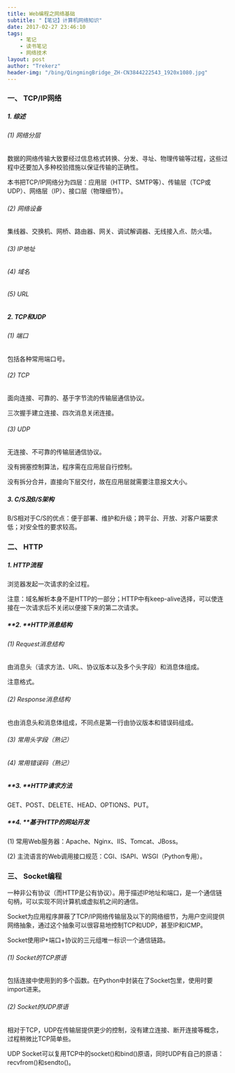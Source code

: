 ```yaml
---
title: Web编程之网络基础
subtitle: "【笔记】计算机网络知识"
date: 2017-02-27 23:46:10
tags: 
	- 笔记
	- 读书笔记
	- 网络技术
layout: post
author: "Trekerz"
header-img: "/bing/QingmingBridge_ZH-CN3844222543_1920x1080.jpg"
---
```




### **一、 TCP/IP网络**

##### 1.    综述

###### (1)  网络分层

数据的网络传输大致要经过信息格式转换、分发、寻址、物理传输等过程，这些过程中还要加入多种校验措施以保证传输的正确性。

本书把TCP/IP网络分为四层：应用层（HTTP、SMTP等）、传输层（TCP或UDP）、网络层（IP）、接口层（物理细节）。

###### (2)  网络设备

集线器、交换机、网桥、路由器、网关、调试解调器、无线接入点、防火墙。

###### (3)  IP地址

###### (4)  域名

###### (5)  URL

##### 2.    TCP和UDP

###### (1)  端口

包括各种常用端口号。

###### (2)  TCP

面向连接、可靠的、基于字节流的传输层通信协议。

三次握手建立连接、四次消息关闭连接。

###### (3)  UDP

无连接、不可靠的传输层通信协议。

没有拥塞控制算法，程序需在应用层自行控制。

没有拆分合并，直接向下层交付，故在应用层就需要注意报文大小。

##### 3.    C/S及B/S架构

B/S相对于C/S的优点：便于部署、维护和升级；跨平台、开放、对客户端要求低；对安全性的要求较高。

### 二、 HTTP

##### 1.    HTTP流程

浏览器发起一次请求的全过程。

注意：域名解析本身不是HTTP的一部分；HTTP中有keep-alive选择，可以使连接在一次请求后不关闭以便接下来的第二次请求。

##### **2.    **HTTP消息结构

###### (1)  Request消息结构

由消息头（请求方法、URL、协议版本以及多个头字段）和消息体组成。

注意格式。

###### (2)  Response消息结构

也由消息头和消息体组成，不同点是第一行由协议版本和错误码组成。

###### (3)  常用头字段（熟记）

###### (4)  常用错误码（熟记）

##### **3.    **HTTP请求方法

GET、POST、DELETE、HEAD、OPTIONS、PUT。

##### **4.    **基于HTTP的网站开发

(1)  常用Web服务器：Apache、Nginx、IIS、Tomcat、JBoss。

(2)  主流语言的Web调用接口规范：CGI、ISAPI、WSGI（Python专用）。

### **三、 Socket编程**

一种非公有协议（而HTTP是公有协议）。用于描述IP地址和端口，是一个通信链句柄，可以实现不同计算机或虚拟机之间的通信。

Socket为应用程序屏蔽了TCP/IP网络传输层及以下的网络细节，为用户空间提供网络抽象，通过这个抽象可以很容易地控制TCP和UDP，甚至IP和ICMP。

Socket使用IP+端口+协议的三元组唯一标识一个通信链路。

###### (1)  Socket的TCP原语

包括连接中使用到的多个函数。在Python中封装在了Socket包里，使用时要import进来。

###### (2)  Socket的UDP原语

相对于TCP，UDP在传输层提供更少的控制，没有建立连接、断开连接等概念，过程稍微比TCP简单些。

UDP Socket可以复用TCP中的socket()和bind()原语，同时UDP有自己的原语：recvfrom()和sendto()。

<br/>

<br/>